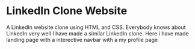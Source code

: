 # LinkedIn Clone Website
A LinkedIn website clone using HTML and CSS. Everybody knows about LinkedIn very well I have made a
similar LinkedIn clone. Here i have made landing page with a interective navbar with a my profile page
